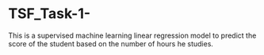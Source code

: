 # TSF_Task-1-
This is a supervised machine learning linear regression model to predict the score of the student based on the number of hours he studies.
